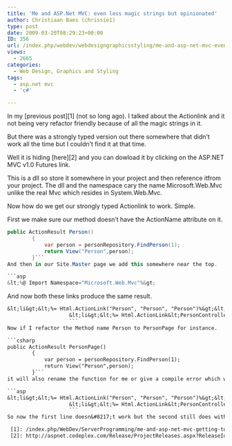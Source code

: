 ```yaml
---
title: 'Me and ASP.Net MVC: even less magic strings but opinionated'
author: Christiaan Baes (chrissie1)
type: post
date: 2009-03-20T08:29:23+00:00
ID: 356
url: /index.php/webdev/webdesigngraphicsstyling/me-and-asp-net-mvc-even-less-magic-strin/
views:
  - 2665
categories:
  - Web Design, Graphics and Styling
tags:
  - asp.net mvc
  - 'c#'

---
```

In my [previous post][1] (not so long ago). I talked about the Actionlink and it not being very refactor friendly because of all the magic strings in it. 

But there was a strongly typed version out there somewhere that didn&#8217;t work all the time but I couldn&#8217;t find it at that time.

Well it is hiding [here][2] and you can dowload it by clicking on the ASP.NET MVC v1.0 Futures link.

This is a dll so store it somewhere in your project and then reference itfrom your project. The dll and the namespace cary the name Microsoft.Web.Mvc unlike the real Mvc which resides in System.Web.Mvc. 

Now how do we get our strongly typed Actionlink to work. Simple.

First we make sure our method doesn&#8217;t have the ActionName attribute on it. 

```csharp
public ActionResult Person()
        {
            var person = personRepository.FindPerson(1);
            return View("Person",person);
        }```
And then in our Site.Master page we add this somewhere near the top.

```asp
&lt;%@ Import Namespace="Microsoft.Web.Mvc"%&gt;
```
And now both these links produce the same result.

```asp
&lt;li&gt;&lt;%= Html.ActionLink("Person", "Person", "Person")%&gt;&lt;/li&gt;
                    &lt;li&gt;&lt;%= Html.ActionLink&lt;PersonController&gt;(e =&gt; e.Person(),"Person")%&gt;&lt;/li&gt;
                    ```
Now if I refactor the Method name Person to PersonPage for instance.

```csharp
public ActionResult PersonPage()
        {
            var person = personRepository.FindPerson(1);
            return View("Person",person);
        }```
it will also rename the function for me or give a compile error which we prefer over a runtime error.

```asp
&lt;li&gt;&lt;%= Html.ActionLink("Person", "Person", "Person")%&gt;&lt;/li&gt;
                    &lt;li&gt;&lt;%= Html.ActionLink&lt;PersonController&gt;(e =&gt; e.PersonPage(),"Person")%&gt;&lt;/li&gt;
                    ```
So now the first line doesn&#8217;t work but the second still does without much effort.

 [1]: /index.php/WebDev/ServerProgramming/me-and-asp-net-mvc-getting-to-grips-with
 [2]: http://aspnet.codeplex.com/Release/ProjectReleases.aspx?ReleaseId=24471